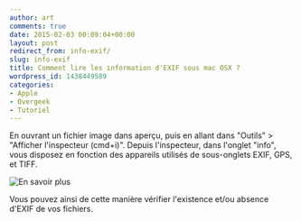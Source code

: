 ```yaml
---
author: art
comments: true
date: 2015-02-03 00:09:04+00:00
layout: post
redirect_from: info-exif/
slug: info-exif
title: Comment lire les information d'EXIF sous mac OSX ?
wordpress_id: 1438449589
categories:
- Apple
- Overgeek
- Tutoriel
---
```


En ouvrant un fichier image dans aperçu, puis en allant dans "Outils" > "Afficher l'inspecteur (cmd+i)". Depuis l'inspecteur, dans l'onglet "info", vous disposez en fonction des appareils utilisés de sous-onglets EXIF, GPS, et TIFF.

<img alt="En savoir plus" data-src="https://static.irz.fr/2015/02/exif-apercu-mac-osx.png" src="https://static.irz.fr/thumb.php?size=<100&crop=0&src=https://static.irz.fr/2015/02/exif-apercu-mac-osx.png" />

Vous pouvez ainsi de cette manière vérifier l'existence et/ou absence d'EXIF de vos fichiers.
